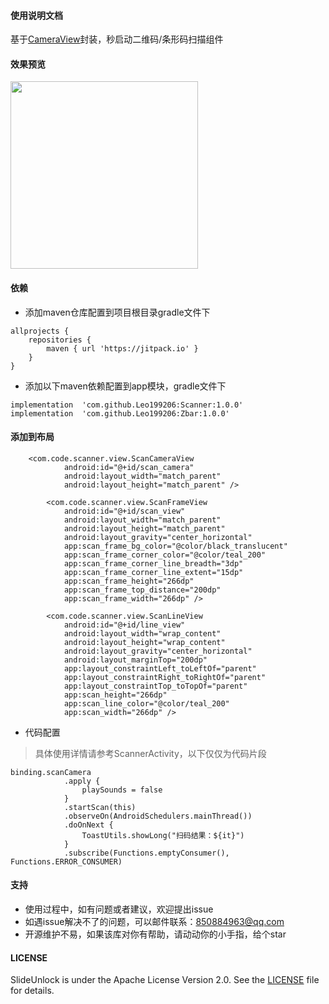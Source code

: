 #### 使用说明文档
基于[CameraView](https://github.com/natario1/CameraView)封装，秒启动二维码/条形码扫描组件

#### 效果预览

<img src="https://github.com/Leo199206/CodeScaner/blob/main/1642646855874575.gif?raw=true" width="300" heght="500" align=center />

#### 依赖

+ 添加maven仓库配置到项目根目录gradle文件下

```
allprojects {
    repositories {
        maven { url 'https://jitpack.io' }
    }
}
```

+ 添加以下maven依赖配置到app模块，gradle文件下

```
implementation  'com.github.Leo199206:Scanner:1.0.0'
implementation  'com.github.Leo199206:Zbar:1.0.0'
```

#### 添加到布局

```
    <com.code.scanner.view.ScanCameraView
            android:id="@+id/scan_camera"
            android:layout_width="match_parent"
            android:layout_height="match_parent" />

        <com.code.scanner.view.ScanFrameView
            android:id="@+id/scan_view"
            android:layout_width="match_parent"
            android:layout_height="match_parent"
            android:layout_gravity="center_horizontal"
            app:scan_frame_bg_color="@color/black_translucent"
            app:scan_frame_corner_color="@color/teal_200"
            app:scan_frame_corner_line_breadth="3dp"
            app:scan_frame_corner_line_extent="15dp"
            app:scan_frame_height="266dp"
            app:scan_frame_top_distance="200dp"
            app:scan_frame_width="266dp" />

        <com.code.scanner.view.ScanLineView
            android:id="@+id/line_view"
            android:layout_width="wrap_content"
            android:layout_height="wrap_content"
            android:layout_gravity="center_horizontal"
            android:layout_marginTop="200dp"
            app:layout_constraintLeft_toLeftOf="parent"
            app:layout_constraintRight_toRightOf="parent"
            app:layout_constraintTop_toTopOf="parent"
            app:scan_height="266dp"
            app:scan_line_color="@color/teal_200"
            app:scan_width="266dp" />

```

+ 代码配置
> 具体使用详情请参考ScannerActivity，以下仅仅为代码片段

```
binding.scanCamera
            .apply {
                playSounds = false
            }
            .startScan(this)
            .observeOn(AndroidSchedulers.mainThread())
            .doOnNext {
                ToastUtils.showLong("扫码结果：${it}")
            }
            .subscribe(Functions.emptyConsumer(), Functions.ERROR_CONSUMER)

```


#### 支持

+ 使用过程中，如有问题或者建议，欢迎提出issue
+ 如遇issue解决不了的问题，可以邮件联系：850884963@qq.com
+ 开源维护不易，如果该库对你有帮助，请动动你的小手指，给个star

#### LICENSE

SlideUnlock is under the Apache License Version 2.0. See
the [LICENSE](https://raw.githubusercontent.com/Leo199206/CodeScaner/main/LICENSE) file for
details.
